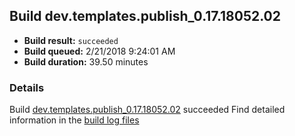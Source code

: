 ## Build dev.templates.publish_0.17.18052.02
- **Build result:** `succeeded`
- **Build queued:** 2/21/2018 9:24:01 AM
- **Build duration:** 39.50 minutes
### Details
Build [dev.templates.publish_0.17.18052.02](https://winappstudio.visualstudio.com/web/build.aspx?pcguid=a4ef43be-68ce-4195-a619-079b4d9834c2&builduri=vstfs%3a%2f%2f%2fBuild%2fBuild%2f25082) succeeded
Find detailed information in the [build log files](https://uwpctdiags.blob.core.windows.net/buildlogs/dev.templates.publish_0.17.18052.02_logs.zip)
